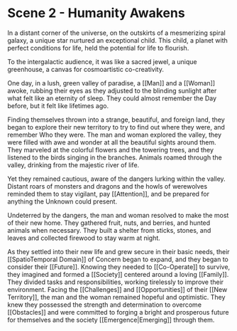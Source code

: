 # Scene 2 - Humanity Awakens

In a distant corner of the universe, on the outskirts of a mesmerizing spiral galaxy, a unique star nurtured an exceptional child. This child, a planet with perfect conditions for life, held the potential for life to flourish.

To the intergalactic audience, it was like a sacred jewel, a unique greenhouse, a canvas for cosmoartistic co-creativity. 

One day, in a lush, green valley of paradise, a [[Man]] and a [[Woman]] awoke, rubbing their eyes as they adjusted to the blinding sunlight after what felt like an eternity of sleep. They could almost remember the Day before, but it felt like lifetimes ago. 

Finding themselves thrown into a strange, beautiful, and foreign land, they began to explore their new territory to try to find out where they were, and remember Who they were. The man and woman explored the valley, they were filled with awe and wonder at all the beautiful sights around them. They marveled at the colorful flowers and the towering trees, and they listened to the birds singing in the branches. Animals roamed through the valley, drinking from the majestic river of life. 

Yet they remained cautious, aware of the dangers lurking within the valley. Distant roars of monsters and dragons and the howls of werewolves reminded them to stay vigilant, pay [[Attention]], and be prepared for anything the Unknown could present.

Undeterred by the dangers, the man and woman resolved to make the most of their new home. They gathered fruit, nuts, and berries, and hunted animals when necessary. They built a shelter from sticks, stones, and leaves and collected firewood to stay warm at night.

As they settled into their new life and grew secure in their basic needs, their [[SpatioTemporal Domain]] of Concern began to expand, and they began to consider their [[Future]]. Knowing they needed to [[Co-Operate]] to survive, they imagined and formed a [[Society]] centered around a loving [[Family]]. They divided tasks and responsibilities, working tirelessly to improve their environment. Facing the [[Challenges]] and [[Opportunities]] of their [[New Territory]], the man and the woman remained hopeful and optimistic. They knew they possessed the strength and determination to overcome [[Obstacles]] and were committed to forging a bright and prosperous future for themselves and the society [[Emergence|Emerging]] through them.